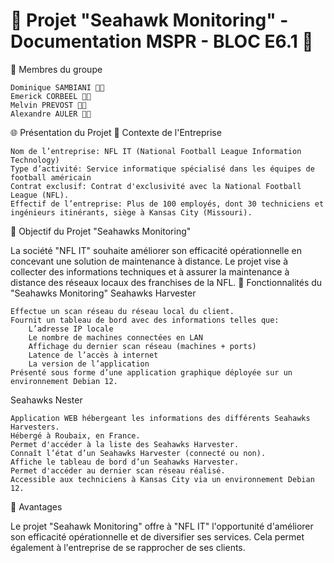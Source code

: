 # 🚀 Projet "Seahawk Monitoring" - Documentation MSPR - BLOC E6.1 🚧
👥 Membres du groupe

    Dominique SAMBIANI 🧑‍💻
    Emerick CORBEEL 🧑‍💻
    Melvin PREVOST 🧑‍💻
    Alexandre AULER 🧑‍💻

🌐 Présentation du Projet
🏢 Contexte de l'Entreprise

    Nom de l’entreprise: NFL IT (National Football League Information Technology)
    Type d’activité: Service informatique spécialisé dans les équipes de football américain
    Contrat exclusif: Contrat d'exclusivité avec la National Football League (NFL).
    Effectif de l’entreprise: Plus de 100 employés, dont 30 techniciens et ingénieurs itinérants, siège à Kansas City (Missouri).

🎯 Objectif du Projet "Seahawks Monitoring"

La société "NFL IT" souhaite améliorer son efficacité opérationnelle en concevant une solution de maintenance à distance. Le projet vise à collecter des informations techniques et à assurer la maintenance à distance des réseaux locaux des franchises de la NFL.
🚀 Fonctionnalités du "Seahawks Monitoring"
Seahawks Harvester

    Effectue un scan réseau du réseau local du client.
    Fournit un tableau de bord avec des informations telles que:
        L’adresse IP locale
        Le nombre de machines connectées en LAN
        Affichage du dernier scan réseau (machines + ports)
        Latence de l’accès à internet
        La version de l’application
    Présenté sous forme d’une application graphique déployée sur un environnement Debian 12.

Seahawks Nester

    Application WEB hébergeant les informations des différents Seahawks Harvesters.
    Hébergé à Roubaix, en France.
    Permet d'accéder à la liste des Seahawks Harvester.
    Connaît l’état d’un Seahawks Harvester (connecté ou non).
    Affiche le tableau de bord d’un Seahawks Harvester.
    Permet d'accéder au dernier scan réseau réalisé.
    Accessible aux techniciens à Kansas City via un environnement Debian 12.

🌟 Avantages

Le projet "Seahawk Monitoring" offre à "NFL IT" l'opportunité d'améliorer son efficacité opérationnelle et de diversifier ses services. Cela permet également à l'entreprise de se rapprocher de ses clients.
